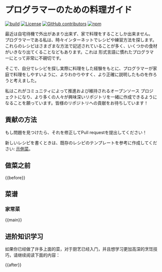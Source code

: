 # プログラマーのための料理ガイド 

[![build](https://github.com/Anduin2017/HowToCook/actions/workflows/build.yml/badge.svg)](https://github.com/Anduin2017/HowToCook/actions/workflows/build.yml)
[![License](https://img.shields.io/github/license/Anduin2017/HowToCook)](./LICENSE)
[![GitHub contributors](https://img.shields.io/github/contributors/Anduin2017/HowToCook)](https://github.com/Anduin2017/HowToCook/graphs/contributors)
[![npm](https://img.shields.io/npm/v/how-to-cook)](https://www.npmjs.com/package/how-to-cook)

最近は自宅待機で外出があまり出来ず、家で料理をすることしか出来ません。 プログラマーである私は、時々インターネットでレシピや練習方法を探します。これらのレシピはさまざまな方法で記述されていることが多く、いくつかの食材がいきなり出てくることなどもあります。これは 形式言語に慣れたプログラマーにとって非常に不親切です。 

そこで、自分でレシピを探し実際に料理をした経験をもとに、プログラマーが家庭で料理をしやすいように、よりわかりやすく、より正確に説明したものを作ろうと考えました。

私はこれがコミュニティによって推進および維持されるオープンソース プロジェクトになり、より多くの人々が興味深いリポジトリを一緒に作成できるようになることを願っています。皆様のリポジトリへの貢献をお待ちしています！
## 貢献の方法

もし問題を見つけたら、それを修正してPull requestを提出してください！

新しいレシピを書くときは、既存のレシピのテンプレートを参考に作成してください: [示例菜](https://github.com/Anduin2017/HowToCook/blob/master/dishes/template/%E7%A4%BA%E4%BE%8B%E8%8F%9C/%E7%A4%BA%E4%BE%8B%E8%8F%9C.md?plain=1)。

## 做菜之前

{{before}}

## 菜谱

### 家常菜

{{main}}

## 进阶知识学习

如果你已经做了许多上面的菜，对于厨艺已经入门，并且想学习更加高深的烹饪技巧，请继续阅读下面的内容：

{{after}}
